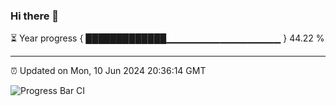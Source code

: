 ### Hi there 👋

⏳ Year progress { █████████████▁▁▁▁▁▁▁▁▁▁▁▁▁▁▁▁▁ } 44.22 %

---

⏰ Updated on Mon, 10 Jun 2024 20:36:14 GMT

![Progress Bar CI](https://github.com/IshwaranRudhara/GIT-ACTION/workflows/Progress%20Bar%20CI/badge.svg)
